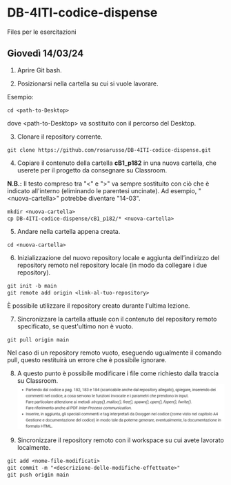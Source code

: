 # DB-4ITI-codice-dispense
Files per le esercitazioni

## Giovedì 14/03/24
1. Aprire Git bash.

2. Posizionarsi nella cartella su cui si vuole lavorare.

Esempio:
```
cd <path-to-Desktop>
```
dove \<path-to-Desktop\> va sostituito con il percorso del Desktop.

3. Clonare il repository corrente.
```
git clone https://github.com/rosarusso/DB-4ITI-codice-dispense.git
```

4. Copiare il contenuto della cartella **cB1_p182** in una nuova cartella, che userete per il progetto da consegnare su Classroom.

**N.B.:** Il testo compreso tra "\<" e "\>" va sempre sostituito con ciò che è indicato all'interno (eliminando le parentesi uncinate). Ad esempio, "\<nuova-cartella\>" potrebbe diventare "14-03".
```
mkdir <nuova-cartella>
cp DB-4ITI-codice-dispense/cB1_p182/* <nuova-cartella>
```

5. Andare nella cartella appena creata.
```
cd <nuova-cartella>
```

6. Inizializzazione del nuovo repository locale e aggiunta dell’indirizzo del repository remoto nel repository locale (in modo da collegare i due repository).
```
git init -b main
git remote add origin <link-al-tuo-repository>
```
È possibile utilizzare il repository creato durante l'ultima lezione.

7. Sincronizzare la cartella attuale con il contenuto del repository remoto specificato, se quest'ultimo non è vuoto.
```
git pull origin main
```
Nel caso di un repository remoto vuoto, eseguendo ugualmente il comando pull, questo restituirà un errore che è possibile ignorare.

8. A questo punto è possibile modificare i file come richiesto dalla traccia su Classroom.
![](Classroom-14-03-24.jpg)

9. Sincronizzare il repository remoto con il workspace su cui avete lavorato localmente.
```
git add <nome-file-modificati>
git commit -m "<descrizione-delle-modifiche-effettuate>"
git push origin main
```